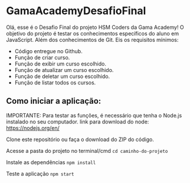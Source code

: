 # GamaAcademyDesafioFinal

Olá, esse é o Desafio Final do projeto HSM Coders da Gama Academy!
O objetivo do projeto é testar os conhecimentos específicos do aluno em JavaScript. Além dos conhecimentos de Git.
Eis os requisitos mínimos: 

- Código entregue no Github.
- Função de criar curso.
- Função de exibir um curso escolhido.
- Função de atualizar um curso escolhido.
- Função de deletar um curso escolhido.
- Função de listar todos os cursos.

## Como iniciar a aplicação:

IMPORTANTE: Para testar as funções, é necessário que tenha o Node.js instalado no seu computador.
link para download do node: https://nodejs.org/en/

Clone este repositório ou faça o download do ZIP do código.

Acesse a pasta do projeto no terminal/cmd
`cd caminho-do-projeto`

Instale as dependências
`npm install`

Teste a aplicação
`npm start` 

